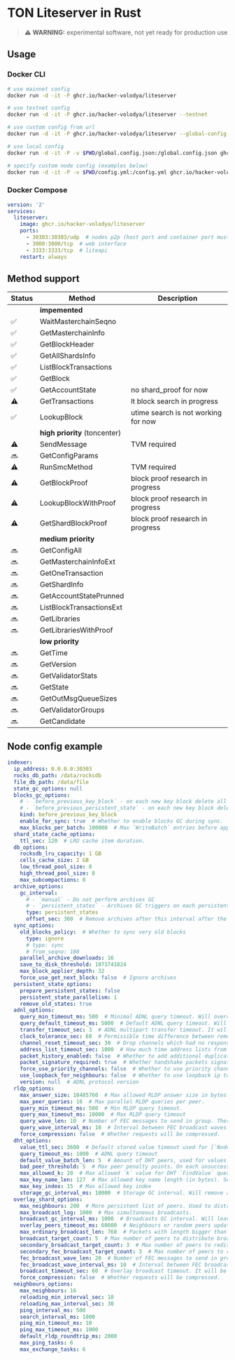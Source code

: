 # TON Liteserver in Rust

> :warning: **WARNING:** experimental software, not yet ready for production use

## Usage

### Docker CLI
```bash
# use mainnet config
docker run -d -it -P ghcr.io/hacker-volodya/liteserver

# use testnet config
docker run -d -it -P ghcr.io/hacker-volodya/liteserver --testnet

# use custom config from url
docker run -d -it -P ghcr.io/hacker-volodya/liteserver --global-config-url https://example.com/global.config.json

# use local config
docker run -d -it -P -v $PWD/global.config.json:/global.config.json ghcr.io/hacker-volodya/liteserver --global-config-path /global.config.json

# specify custom node config (examples below)
docker run -d -it -P -v $PWD/config.yml:/config.yml ghcr.io/hacker-volodya/liteserver --config /config.yml
```

### Docker Compose
```yaml
version: '2'
services:
  liteserver:
    image: ghcr.io/hacker-volodya/liteserver
    ports:
      - 30303:30303/udp  # nodes p2p (host port and container port must be equal, container port is specified in config.yml)
      - 3000:3000/tcp  # web interface
      - 3333:3333/tcp  # liteapi
    restart: always
```

## Method support
| Status | Method | Description |
|--------|--------|-------------|
| | **impemented**
| ✅ | WaitMasterchainSeqno
| ✅ | GetMasterchainInfo
| ✅ | GetBlockHeader
| ✅ | GetAllShardsInfo
| ✅ | ListBlockTransactions
| ✅ | GetBlock
| ✅ | GetAccountState | no shard_proof for now
| ⚠️ | GetTransactions | lt block search in progress
| ✅ | LookupBlock | utime search is not working for now
| | **high priority** (toncenter)
| ⚠️ | SendMessage | TVM required
| 🔜 | GetConfigParams
| ⚠️ | RunSmcMethod | TVM required
| ⚠️ | GetBlockProof | block proof research in progress
| ⚠️ | LookupBlockWithProof | block proof research in progress
| ⚠️ | GetShardBlockProof | block proof research in progress
| | **medium priority**
| 🔜 | GetConfigAll
| 🔜 | GetMasterchainInfoExt
| 🔜 | GetOneTransaction
| 🔜 | GetShardInfo
| 🔜 | GetAccountStatePrunned
| 🔜 | ListBlockTransactionsExt
| 🔜 | GetLibraries
| 🔜 | GetLibrariesWithProof
| | **low priority**
| 🔜 | GetTime
| 🔜 | GetVersion
| 🔜 | GetValidatorStats
| 🔜 | GetState
| 🔜 | GetOutMsgQueueSizes
| 🔜 | GetValidatorGroups
| 🔜 | GetCandidate

## Node config example
```yaml
indexer:
  ip_address: 0.0.0.0:30303
  rocks_db_path: /data/rocksdb
  file_db_path: /data/file
  state_gc_options: null
  blocks_gc_options:
    # - `before_previous_key_block` - on each new key block delete all blocks before the previous one
    # - `before_previous_persistent_state` - on each new key block delete all blocks before the previous key block with persistent state
    kind: before_previous_key_block
    enable_for_sync: true  # Whether to enable blocks GC during sync.
    max_blocks_per_batch: 100000  # Max `WriteBatch` entries before apply
  shard_state_cache_options:
    ttl_sec: 120  # LRU cache item duration.
  db_options:
    rocksdb_lru_capacity: 1 GB
    cells_cache_size: 2 GB
    low_thread_pool_size: 8
    high_thread_pool_size: 8
    max_subcompactions: 8
  archive_options:
    gc_interval:
      # - `manual` - Do not perform archives GC
      # - `persistent_states` - Archives GC triggers on each persistent state
      type: persistent_states
      offset_sec: 300  # Remove archives after this interval after the new persistent state
  sync_options:
    old_blocks_policy:  # Whether to sync very old blocks
      type: ignore
      # type: sync
      # from_seqno: 100
    parallel_archive_downloads: 16
    save_to_disk_threshold: 1073741824
    max_block_applier_depth: 32
    force_use_get_next_block: false  # Ignore archives
  persistent_state_options:
    prepare_persistent_states: false
    persistent_state_parallelism: 1
    remove_old_states: true
  adnl_options:
    query_min_timeout_ms: 500  # Minimal ADNL query timeout. Will override the used timeout if it is less.
    query_default_timeout_ms: 5000  # Default ADNL query timeout. Will be used if no timeout is specified.
    transfer_timeout_sec: 3  # ADNL multipart transfer timeout. It will drop the transfer if it is not completed within this timeout.
    clock_tolerance_sec: 60  # Permissible time difference between remote and local clocks.
    channel_reset_timeout_sec: 30  # Drop channels which had no response for this amount of time.
    address_list_timeout_sec: 1000  # How much time address lists from packets should be valid.
    packet_history_enabled: false  # Whether to add additional duplicated packets check.
    packet_signature_required: true  # Whether handshake packets signature is mandatory.
    force_use_priority_channels: false  # Whether to use priority channels for queries.
    use_loopback_for_neighbours: false  # Whether to use loopback ip to communicate with nodes on the same ip
    version: null  # ADNL protocol version
  rldp_options:
    max_answer_size: 10485760  # Max allowed RLDP answer size in bytes. Query will be rejected if answer is bigger.
    max_peer_queries: 16  # Max parallel RLDP queries per peer.
    query_min_timeout_ms: 500  # Min RLDP query timeout.
    query_max_timeout_ms: 10000  # Max RLDP query timeout
    query_wave_len: 10  # Number of FEC messages to send in group. There will be a short delay between them.
    query_wave_interval_ms: 10  # Interval between FEC broadcast waves.
    force_compression: false  # Whether requests will be compressed.
  dht_options:
    value_ttl_sec: 3600  # Default stored value timeout used for [`Node::store_overlay_node`] and [`Node::store_address`]
    query_timeout_ms: 1000  # ADNL query timeout
    default_value_batch_len: 5  # Amount of DHT peers, used for values search
    bad_peer_threshold: 5  # Max peer penalty points. On each unsuccessful query every peer gains 2 points, and then they are reduced by one on each good action.
    max_allowed_k: 20  # Max allowed `k` value for DHT `FindValue` query.
    max_key_name_len: 127  # Max allowed key name length (in bytes). See [`everscale_network::proto::dht::Key`]
    max_key_index: 15  # Max allowed key index
    storage_gc_interval_ms: 10000  # Storage GC interval. Will remove all outdated entries
  overlay_shard_options:
    max_neighbours: 200  # More persistent list of peers. Used to distribute broadcasts.
    max_broadcast_log: 1000  # Max simultaneous broadcasts.
    broadcast_gc_interval_ms: 1000  # Broadcasts GC interval. Will leave at most `max_broadcast_log` each iteration.
    overlay_peers_timeout_ms: 60000  # Neighbours or random peers update interval.
    max_ordinary_broadcast_len: 768  # Packets with length bigger than this will be sent using FEC broadcast.
    broadcast_target_count: 5  # Max number of peers to distribute broadcast to.
    secondary_broadcast_target_count: 3  # Max number of peers to redistribute ordinary broadcast to.
    secondary_fec_broadcast_target_count: 3  # Max number of peers to redistribute FEC broadcast to.
    fec_broadcast_wave_len: 20  # Number of FEC messages to send in group. There will be a short delay between them.
    fec_broadcast_wave_interval_ms: 10  # Interval between FEC broadcast waves.
    broadcast_timeout_sec: 60  # Overlay broadcast timeout. It will be forcefully dropped if not received in this time.
    force_compression: false  # Whether requests will be compressed.
  neighbours_options:
    max_neighbours: 16
    reloading_min_interval_sec: 10
    reloading_max_interval_sec: 30
    ping_interval_ms: 500
    search_interval_ms: 1000
    ping_min_timeout_ms: 10
    ping_max_timeout_ms: 1000
    default_rldp_roundtrip_ms: 2000
    max_ping_tasks: 6
    max_exchange_tasks: 6
```
